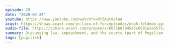 ```yaml
---
episode: 29
date: "2020-04-24"
youtube: https://www.youtube.com/watch?v=RYZAut8elnA
acast: https://shows.acast.com/in-lieu-of-fun/episodes/noah-feldman-april-24-2020
audio-file: https://sphinx.acast.com/p/open/s/6071b87945e5c6581e2e5575/e/611bf2a1f2c38d00121c9302/media.mp3
summary: Discussing law, impeachment, and the courts (part of Pugilism Week)
tags: [pugilism]
---
```


